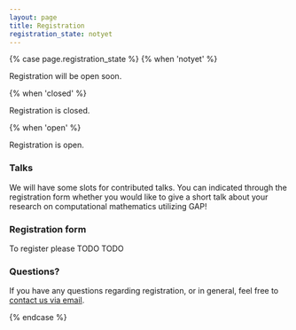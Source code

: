 ```yaml
---
layout: page
title: Registration
registration_state: notyet
---
```


{% case page.registration_state %}
{% when 'notyet' %}
<p class="message">Registration will be open soon.</p>

{% when 'closed' %}
<p class="message">Registration is closed.</p>

{% when 'open' %}
<p class="message">Registration is open.</p>

<!--In order to participate in this meeting, please register with us, even if you only
wish to join for parts of the meeting. If you plan to not attend all five days of the whole week, 
simply indicate this in the questions/remarks field of the registration form. -->

<!--### Talks
We are looking for more talks, so please <a href="mailto:{{site.email}}">contact us via email</a> and let us know if you would like to give a talk about your research! We welcome talks about computational mathematics research, which utilised GAP.
-->

### Talks
We will have some slots for contributed talks. You can indicated through the
registration form whether you would like to give a short talk about your
research on computational mathematics utilizing GAP! 

### Registration form
To register please TODO TODO



<!--
### On funding
<s>We have some limited funding to support travel and accommodation costs
(partially or fully) for participants in need of it. 
If you do so, please send an email to <a href="mailto:{{site.email}}">{{site.email}}</a> containing the following information

- provide an estimate of much support you expect to need, and
- include a brief explanation of the aims you hope to achieve during
  your visit and, if applicable, whether and how your visit would be
  beneficial to the GAP system and community.

Initial decisions on whether we can grant support and how much will be made
on <b>5th&nbsp;July&nbsp;2024</b>.</s>
The deadline has now passed.
We may be able to support later applications depending on the amount, so please don't hesitate to ask.

### Carer Fund
<s>For these GAP Days we have also a small pot of funding to additionally support academics with caring responsibilities. 
If you are needing to cover additional costs arising from attending GAP Days, please email us with the same information as above and please add 
the estimated additional costs to support attendance.

The deadline for the carer fund is the same as for the general funding (i.e. <b>5th&nbsp;July&nbsp;2024</b>).</s>
The deadline has now passed.
We may be able to support later applications depending on the amount, so please don't hesitate to ask.
-->

### Questions?

<p>
If you have any questions
regarding registration, or in general, feel free to
<a href="mailto:{{site.email}}">contact us via email</a>.
</p>

{% endcase %}
